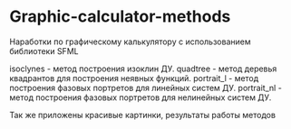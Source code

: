 # Graphic-calculator-methods
Наработки по графическому калькулятору с использованием библиотеки SFML

isoclynes - метод построения изоклин ДУ.
quadtree - метод деревья квадрантов для построения неявных функций.
portrait_l - метод построения фазовых портретов для линейных систем ДУ.
portrait_nl - метод построения фазовых портретов для нелинейных систем ДУ.

Так же приложены красивые картинки, результаты работы методов
